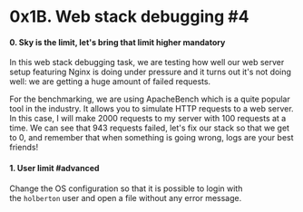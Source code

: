 0x1B. Web stack debugging #4
============================

#### 0\. Sky is the limit, let's bring that limit higher mandatory

In this web stack debugging task, we are testing how well our web server setup featuring Nginx is doing under pressure and it turns out it's not doing well: we are getting a huge amount of failed requests.

For the benchmarking, we are using ApacheBench which is a quite popular tool in the industry. It allows you to simulate HTTP requests to a web server. In this case, I will make 2000 requests to my server with 100 requests at a time. We can see that 943 requests failed, let's fix our stack so that we get to 0, and remember that when something is going wrong, logs are your best friends!


#### 1\. User limit #advanced

Change the OS configuration so that it is possible to login with the `holberton` user and open a file without any error message.